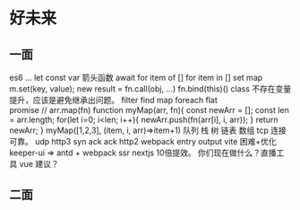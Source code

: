 # 好未来

## 一面
es6
...
let const var
箭头函数 
await
for item of []  for item in []
set map m.set(key, value); new
result = fn.call(obj, ...)
fn.bind(this)()
class 不存在变量提升，应该是避免继承出问题。
filter find map foreach flat  
promise
// arr.map(fn) 
function myMap(arr, fn){
	const newArr = [];
	const len = arr.length;
	for(let i=0; i<len; i++){
  newArr.push(fn(arr[i], i, arr));
  }
	return newArr;
}
myMap([1,2,3], (item, i, arr)=>item+1)
队列 栈 树 链表 数组
tcp 连接 可靠。 udp http3
syn ack ack
http2 
webpack
entry
output
vite
困难+优化
keeper-ui => antd + webpack ssr  nextjs
10倍提效。
你们现在做什么？直播工具 vue
建议？

## 二面



